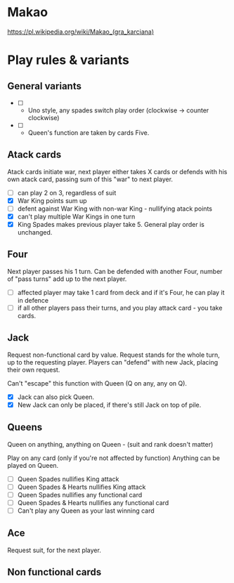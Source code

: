 # Makao

https://pl.wikipedia.org/wiki/Makao_(gra_karciana)

# Play rules & variants

## General variants

- [ ] - Uno style, any spades switch play order (clockwise -> counter clockwise)
- [ ] - Queen's function are taken by cards Five.

## Atack cards

Atack cards initiate war, next player either takes X cards or defends with his own atack card, passing sum of this "war" to next player.

- [ ] can play 2 on 3, regardless of suit
- [x] War King points sum up
- [ ] defent against War King with non-war King - nullifying atack points
- [x] can't play multiple War Kings in one turn
- [x] King Spades makes previous player take 5. General play order is unchanged.

## Four

Next player passes his 1 turn.
Can be defended with another Four, number of "pass turns" add up to the next player.

- [ ] affected player may take 1 card from deck and if it's Four, he can play it in defence
- [ ] if all other players pass their turns, and you play attack card - you take cards.

## Jack

Request non-functional card by value.
Request stands for the whole turn, up to the requesting player.
Players can "defend" with new Jack, placing their own request.

Can't "escape" this function with Queen (Q on any, any on Q).

- [x] Jack can also pick Queen.
- [x] New Jack can only be placed, if there's still Jack on top of pile.

## Queens

Queen on anything, anything on Queen - (suit and rank doesn't matter)

Play on any card (only if you're not affected by function)
Anything can be played on Queen.

- [ ] Queen Spades nullifies King attack
- [ ] Queen Spades & Hearts nullifies King attack
- [ ] Queen Spades nullifies any functional card
- [ ] Queen Spades & Hearts nullifies any functional card
- [ ] Can't play any Queen as your last winning card

## Ace

Request suit, for the next player.

## Non functional cards

